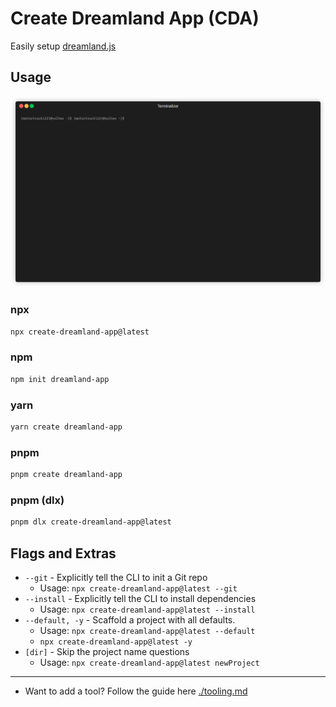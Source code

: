 # Create Dreamland App (CDA)

Easily setup [dreamland.js](https://github.com/mercuryworkshop/dreamlandjs)

## Usage

![exampleOfCDA](https://raw.githubusercontent.com/MotorTruck1221/dreamland-stuff/main/create-dreamland-app/example.gif)

### npx
```bash
npx create-dreamland-app@latest
```

### npm
```bash 
npm init dreamland-app
```

### yarn 
```bash 
yarn create dreamland-app 
```

### pnpm 
```bash 
pnpm create dreamland-app
```

### pnpm (dlx)
```bash
pnpm dlx create-dreamland-app@latest 
```

## Flags and Extras

- `--git` - Explicitly tell the CLI to init a Git repo
    - Usage: `npx create-dreamland-app@latest --git`
- `--install` - Explicitly tell the CLI to install dependencies
    - Usage: `npx create-dreamland-app@latest --install`
- `--default, -y` - Scaffold a project with all defaults.
    - Usage: `npx create-dreamland-app@latest --default`
    - `npx create-dreamland-app@latest -y`
- `[dir]` - Skip the project name questions
    - Usage: `npx create-dreamland-app@latest newProject`

---
- Want to add a tool? Follow the guide here [./tooling.md](https://github.com/motortruck1221/dreamland-stuff/blob/main/create-dreamland-app/tooling.md)
